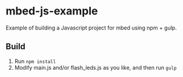 # mbed-js-example

Example of building a Javascript project for mbed using npm + gulp.

## Build

1. Run `npm install`
2. Modify main.js and/or flash_leds.js as you like, and then run `gulp`


